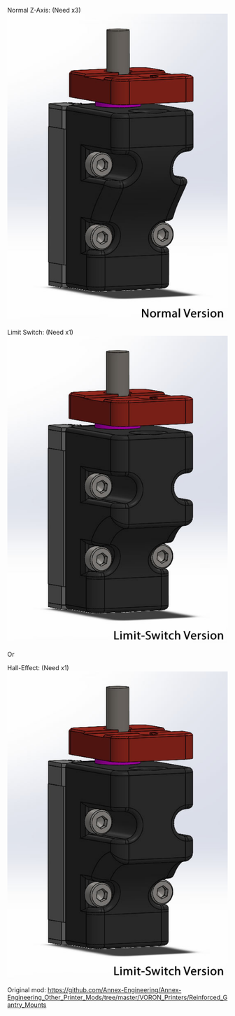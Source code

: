 Normal Z-Axis: (Need x3)
![](https://github.com/S95Sedan/Voron-Stuff/blob/main/Reinforced_Gantry_Mounts/Images/image_01.jpg)

Limit Switch: (Need x1)
![](https://github.com/S95Sedan/Voron-Stuff/blob/main/Reinforced_Gantry_Mounts/Images/image_02.jpg)

Or

Hall-Effect: (Need x1)
![](https://github.com/S95Sedan/Voron-Stuff/blob/main/Reinforced_Gantry_Mounts/Images/image_02.jpg)

Original mod:
https://github.com/Annex-Engineering/Annex-Engineering_Other_Printer_Mods/tree/master/VORON_Printers/Reinforced_Gantry_Mounts

